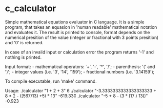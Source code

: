 # c_calculator

Simple mathematical equations evaluator in C language.
It is a simple program, that takes an equasion in 'human readable'
mathematical notation and evaluates it. The result is printed to console,
format depends on the numerical presition of the value (integer or fractional
with 3 points presition) and '0' is returned.

In case of an invalid input or calculation error the program returns '-1' and
nothing is printed.

Input format:
	- mathematical operators: '+', '-', '*', '/';
	- parenthesis: '(' and ')';
	- integer values (i.e. '3', '14', '159');
	- fractional numbers (i.e. '3.14159');

To compile executable, run 'make' command.

Usage: ./calculator "1 + 2 + 3"
		6
		./calculator "-3.3333333333333333333 + 8 * 2 - ((567/13) +5) * 13"
		-619.330
		./calculator "-5 + 8 - (3 * (17 / 13))"
		-0.923
